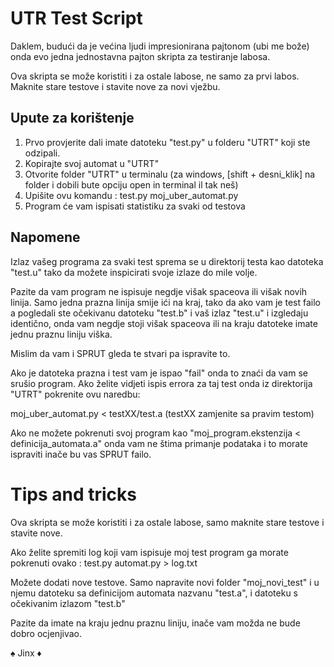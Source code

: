 # UTR Test Script
Daklem, budući da je većina ljudi impresionirana pajtonom (ubi me bože) onda evo jedna jednostavna pajton skripta za testiranje labosa.

Ova skripta se može koristiti i za ostale labose, ne samo za prvi labos. Maknite stare testove i stavite nove za novi vježbu.

## Upute za korištenje
1. Prvo provjerite dali imate datoteku "test.py" u folderu "UTRT" koji ste odzipali.
2. Kopirajte svoj automat u "UTRT"
3. Otvorite folder "UTRT" u terminalu (za windows, [shift + desni_klik] na folder i dobili bute opciju open in terminal il tak neš)
4. Upišite ovu komandu : test.py moj_uber_automat.py
5. Program će vam ispisati statistiku za svaki od testova

## Napomene
Izlaz vašeg programa za svaki test sprema se u direktorij testa kao datoteka "test.u" tako da možete inspicirati svoje izlaze do mile volje.

Pazite da vam program ne ispisuje negdje višak spaceova ili višak novih linija. Samo jedna prazna linija smije ići na kraj, tako da ako vam je test failo a pogledali ste očekivanu datoteku "test.b" i vaš izlaz "test.u" i izgledaju identično, onda vam negdje stoji višak spaceova ili na kraju datoteke imate jednu praznu liniju viška.

Mislim da vam i SPRUT gleda te stvari pa ispravite to.

Ako je datoteka prazna i test vam je ispao "fail" onda to znaći da vam se srušio program. Ako želite vidjeti ispis errora za taj test onda iz direktorija "UTRT" pokrenite ovu naredbu:

moj_uber_automat.py < testXX/test.a (testXX zamjenite sa pravim testom)

Ako ne možete pokrenuti svoj program kao "moj_program.ekstenzija < definicija_automata.a" onda vam ne štima primanje podataka i to morate ispraviti inače bu vas SPRUT failo.



# Tips and tricks
Ova skripta se može koristiti i za ostale labose, samo maknite stare testove i stavite nove.

Ako želite spremiti log koji vam ispisuje moj test program ga morate pokrenuti ovako : test.py automat.py > log.txt

Možete dodati nove testove. Samo napravite novi folder "moj_novi_test" i u njemu datoteku sa definicijom automata nazvanu "test.a", i datoteku s očekivanim izlazom "test.b"

Pazite da imate na kraju jednu praznu liniju, inače vam možda ne bude dobro ocjenjivao.

♠ Jinx ♦